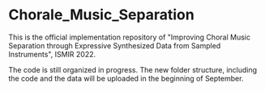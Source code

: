 # Chorale_Music_Separation
 
This is the official implementation repository of "Improving Choral Music Separation through Expressive Synthesized Data from Sampled Instruments", ISMIR 2022.

The code is still organized in progress. The new folder structure, including the code and the data will be uploaded in the beginning of September.


